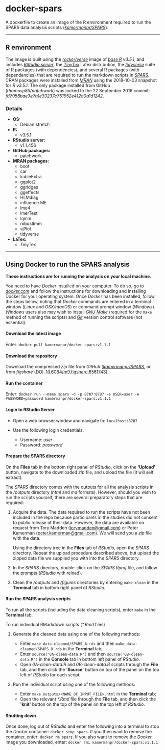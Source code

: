 # docker-spars

A dockerfile to create an image of the R environment required to run the SPARS data analysis scripts ([_kamermanpr/SPARS_](https://github.com/kamermanpr/SPARS)).

----

## R environment

The image is built using the [_rocker/verse_](https://hub.docker.com/r/rocker/verse/) image of [_base R_](https://cran.r-project.org/) _v3.5.1_, and includes [_RStudio server_](https://www.rstudio.com/products/rstudio/#Server), the [_TinyTex_](https://yihui.name/tinytex/) Latex distribution, the [_tidyverse_](https://www.tidyverse.org/) suite of R packages (with dependencies), and several R packages (with dependencies) that are required to run the markdown scripts in [_SPARS_](https://github.com/kamermanpr/SPARS). CRAN packages were installed from [_MRAN_](https://mran.microsoft.com/timemachine) using the 2018-10-03 snapshot for _R v3.5.1_. The only package installed from GitHub (_thomasp85/patchwork_) was locked to the 22 September 2018 commit: [_fd7958bae3e7a1e30237c751952e412a0a1d1242_](https://github.com/thomasp85/patchwork/tree/fd7958bae3e7a1e30237c751952e412a0a1d1242).

### Details
- **OS:**  
    - Debian:stretch  
- **R:**  
    - v3.5.1   
- **RStudio server:**  
    - v1.1.456
- **GitHub packages:**  
    - patchwork  
- **MRAN packages:**  
    - boot  
    - car  
    - kableExtra
    - ggplot2
    - ggridges
    - ggeffects
    - HLMdiag
    - influence.ME
    - lme4
    - lmerTest
    - lqmm
    - robustlmm
    - sjPlot
    - tidyverse 
- **LaTex:**   
    - TinyTex

----

## Using Docker to run the SPARS analysis

**These instructions are for running the analysis on your local machine.**

You need to have _Docker_ installed on your computer. To do so, go to [_docker.com_](https://www.docker.com/community-edition#/download) and follow the instructions for downloading and installing Docker for your operating system. Once _Docker_ has been installed, follow the steps below, noting that _Docker_ commands are entered in a terminal window (_Linux_ and _OSX/macOS_) or command prompt window (_Windows_). _Windows_ users also may wish to install [_GNU Make_](http://gnuwin32.sourceforge.net/downlinks/make.php) (required for the `make` method of running the scripts) and [_Git_](https://gitforwindows.org/) version control software (not essential). 

#### Download the latest image

Enter: `docker pull kamermanpr/docker-spars:v1.1.1`

#### Download the repository

Download the compressed _zip_ file from _GitHub_ ([_kamermanpr/SPARS_](https://github.com/kamermanpr/SPARS), or from _figshare_ ([DOI: 10.6084/m9.figshare.6561743](https://doi.org/10.6084/m9.figshare.6561743)). 

#### Run the container

Enter: `docker run --name spars -d -p 8787:8787 -e USER=user -e PASSWORD=password kamermanpr/docker-spars:v1.1.1`

#### Login to RStudio Server

- Open a web browser window and navigate to: `localhost:8787`

- Use the following login credentials: 
    - Username: _user_	
    - Password: _password_
    
#### Prepare the SPARS directory

On the **Files** tab in the bottom right panel of _RStudio_, click on the **'Upload'** button, navigate to the downloaded _zip_ file, and upload the file (it will self extract).

The _SPARS_ directory comes with the outputs for all the analysis scripts in the _/outputs_ directory (_html_ and _md_ formats). However, should you wish to run the scripts yourself, there are several preparatory steps that are required:  

1. Acquire the data. The data required to run the scripts have not been included in the repo because participants in the studies did not consent to public release of their data. However, the data are available on request from Tory Madden (torymadden@gmail.com) or Peter Kamerman (peter.kamerman@gmail.com). We will send you a _zip_ file with the data.

    Using the directory tree in the **Files** tab of _RStudio_, open the _SPARS_ directory. Repeat the upload procedure described above, but upload the zipped data file we supplied you with into the _SPARS_ directory. 

2. In the _SPARS_ directory, double-click on the _SPARS.Rproj_ file, and follow the prompts (_RStudio_ with reload).

3. Clean the _/outputs_ and _/figures_ directories by entering `make clean` in the **Terminal** tab in bottom right panel of _RStudio_.

#### Run the SPARS analysis scripts

To run all the scripts (including the data cleaning scripts), enter `make` in the **Terminal** tab. 

To run individual RMarkdown scripts (_\*.Rmd_ files)

1. Generate the cleaned data using one of the following methods:  
    - Enter `make data-cleaned/SPARS_A.rds` and then `make data-cleaned/SPARS_B.rds` in the **Terminal** tab;  
    - Enter `source('0A-clean-data.R')` and then `source('0B-clean-data.R')` in the **Console** tab in bottom left panel of _RStudio_.  
    - Open _0A-clean-data.R_ and _0B-clean-data.R_ scripts through the **File** tab, and then click the **'Source'** button on top of the panel on the top left of _RStudio_ for each script.  
    
2. Run the individual script using one of the following methods:  
    - Enter `make outputs/<NAME_OF_INPUT_FILE>.html` in the **Terminal** tab;  
    - Open the relevant _\*.Rmd_ file through the **File** tab, and then click the **'knit'** button on the top of the panel on the top left of _RStudio_.   

#### Shutting down

Once done, log out of _RStudio_ and enter the following into a terminal to stop the _Docker_ container: `docker stop spars`. If you then want to remove the container, enter: `docker rm spars`. If you also want to remove the _Docker_ image you downloaded, enter: `docker rmi kamermanpr/docker-spars:v1.1.1`
